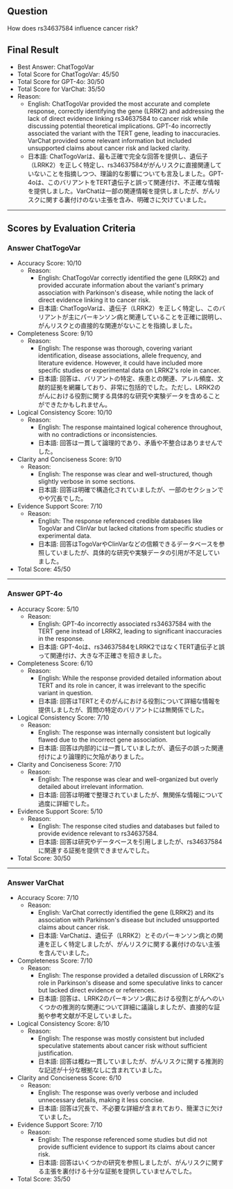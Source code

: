 ## Question

How does rs34637584 influence cancer risk?

## Final Result

- Best Answer: ChatTogoVar
- Total Score for ChatTogoVar: 45/50
- Total Score for GPT-4o: 30/50
- Total Score for VarChat: 35/50
- Reason:
  - English: ChatTogoVar provided the most accurate and complete response, correctly identifying the gene (LRRK2) and addressing the lack of direct evidence linking rs34637584 to cancer risk while discussing potential theoretical implications. GPT-4o incorrectly associated the variant with the TERT gene, leading to inaccuracies. VarChat provided some relevant information but included unsupported claims about cancer risk and lacked clarity.
  - 日本語: ChatTogoVarは、最も正確で完全な回答を提供し、遺伝子（LRRK2）を正しく特定し、rs34637584ががんリスクに直接関連していないことを指摘しつつ、理論的な影響についても言及しました。GPT-4oは、このバリアントをTERT遺伝子と誤って関連付け、不正確な情報を提供しました。VarChatは一部の関連情報を提供しましたが、がんリスクに関する裏付けのない主張を含み、明確さに欠けていました。

---

## Scores by Evaluation Criteria

### Answer ChatTogoVar
- Accuracy Score: 10/10
  - Reason: 
    - English: ChatTogoVar correctly identified the gene (LRRK2) and provided accurate information about the variant's primary association with Parkinson's disease, while noting the lack of direct evidence linking it to cancer risk.
    - 日本語: ChatTogoVarは、遺伝子（LRRK2）を正しく特定し、このバリアントが主にパーキンソン病と関連していることを正確に説明し、がんリスクとの直接的な関連がないことを指摘しました。
- Completeness Score: 9/10
  - Reason: 
    - English: The response was thorough, covering variant identification, disease associations, allele frequency, and literature evidence. However, it could have included more specific studies or experimental data on LRRK2's role in cancer.
    - 日本語: 回答は、バリアントの特定、疾患との関連、アレル頻度、文献的証拠を網羅しており、非常に包括的でした。ただし、LRRK2のがんにおける役割に関する具体的な研究や実験データを含めることができたかもしれません。
- Logical Consistency Score: 10/10
  - Reason: 
    - English: The response maintained logical coherence throughout, with no contradictions or inconsistencies.
    - 日本語: 回答は一貫して論理的であり、矛盾や不整合はありませんでした。
- Clarity and Conciseness Score: 9/10
  - Reason: 
    - English: The response was clear and well-structured, though slightly verbose in some sections.
    - 日本語: 回答は明確で構造化されていましたが、一部のセクションでやや冗長でした。
- Evidence Support Score: 7/10
  - Reason: 
    - English: The response referenced credible databases like TogoVar and ClinVar but lacked citations from specific studies or experimental data.
    - 日本語: 回答はTogoVarやClinVarなどの信頼できるデータベースを参照していましたが、具体的な研究や実験データの引用が不足していました。
- Total Score: 45/50

---

### Answer GPT-4o
- Accuracy Score: 5/10
  - Reason: 
    - English: GPT-4o incorrectly associated rs34637584 with the TERT gene instead of LRRK2, leading to significant inaccuracies in the response.
    - 日本語: GPT-4oは、rs34637584をLRRK2ではなくTERT遺伝子と誤って関連付け、大きな不正確さを招きました。
- Completeness Score: 6/10
  - Reason: 
    - English: While the response provided detailed information about TERT and its role in cancer, it was irrelevant to the specific variant in question.
    - 日本語: 回答はTERTとそのがんにおける役割について詳細な情報を提供しましたが、質問の特定のバリアントには無関係でした。
- Logical Consistency Score: 7/10
  - Reason: 
    - English: The response was internally consistent but logically flawed due to the incorrect gene association.
    - 日本語: 回答は内部的には一貫していましたが、遺伝子の誤った関連付けにより論理的に欠陥がありました。
- Clarity and Conciseness Score: 7/10
  - Reason: 
    - English: The response was clear and well-organized but overly detailed about irrelevant information.
    - 日本語: 回答は明確で整理されていましたが、無関係な情報について過度に詳細でした。
- Evidence Support Score: 5/10
  - Reason: 
    - English: The response cited studies and databases but failed to provide evidence relevant to rs34637584.
    - 日本語: 回答は研究やデータベースを引用しましたが、rs34637584に関連する証拠を提供できませんでした。
- Total Score: 30/50

---

### Answer VarChat
- Accuracy Score: 7/10
  - Reason: 
    - English: VarChat correctly identified the gene (LRRK2) and its association with Parkinson's disease but included unsupported claims about cancer risk.
    - 日本語: VarChatは、遺伝子（LRRK2）とそのパーキンソン病との関連を正しく特定しましたが、がんリスクに関する裏付けのない主張を含んでいました。
- Completeness Score: 7/10
  - Reason: 
    - English: The response provided a detailed discussion of LRRK2's role in Parkinson's disease and some speculative links to cancer but lacked direct evidence or references.
    - 日本語: 回答は、LRRK2のパーキンソン病における役割とがんへのいくつかの推測的な関連について詳細に議論しましたが、直接的な証拠や参考文献が不足していました。
- Logical Consistency Score: 8/10
  - Reason: 
    - English: The response was mostly consistent but included speculative statements about cancer risk without sufficient justification.
    - 日本語: 回答は概ね一貫していましたが、がんリスクに関する推測的な記述が十分な根拠なしに含まれていました。
- Clarity and Conciseness Score: 6/10
  - Reason: 
    - English: The response was overly verbose and included unnecessary details, making it less concise.
    - 日本語: 回答は冗長で、不必要な詳細が含まれており、簡潔さに欠けていました。
- Evidence Support Score: 7/10
  - Reason: 
    - English: The response referenced some studies but did not provide sufficient evidence to support its claims about cancer risk.
    - 日本語: 回答はいくつかの研究を参照しましたが、がんリスクに関する主張を裏付ける十分な証拠を提供していませんでした。
- Total Score: 35/50